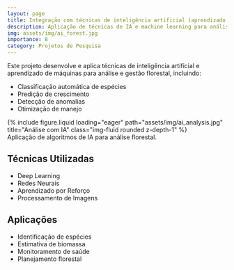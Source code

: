 ```yaml
---
layout: page
title: Integração com técnicas de inteligência artificial (aprendizado de máquinas)
description: Aplicação de técnicas de IA e machine learning para análise e gestão florestal
img: assets/img/ai_forest.jpg
importance: 8
category: Projetos de Pesquisa
---
```


Este projeto desenvolve e aplica técnicas de inteligência artificial e aprendizado de máquinas para análise e gestão florestal, incluindo:

- Classificação automática de espécies
- Predição de crescimento
- Detecção de anomalias
- Otimização de manejo

<div class="row">
    <div class="col-sm mt-3 mt-md-0">
        {% include figure.liquid loading="eager" path="assets/img/ai_analysis.jpg" title="Análise com IA" class="img-fluid rounded z-depth-1" %}
    </div>
</div>
<div class="caption">
    Aplicação de algoritmos de IA para análise florestal.
</div>

## Técnicas Utilizadas

- Deep Learning
- Redes Neurais
- Aprendizado por Reforço
- Processamento de Imagens

## Aplicações

- Identificação de espécies
- Estimativa de biomassa
- Monitoramento de saúde
- Planejamento florestal 